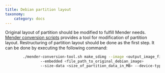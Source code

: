 ```yaml
---
title: Debian partition layout
taxonomy:
    category: docs
---
```


Original layout of partition should be modified to fulfill Mender needs. [Mender conversion scripts](https://github.com/mendersoftware/mender-conversion-tools) provides a tool for modification of partition layout. Restructuring of partition layout should be done as the first step. It can be done by executing the following command:

```bash
        ./mender-conversion-tool.sh make_sdimg --image <output_image_file_name>
                --embedded <file_path_to_original_debian_image>
                --size-data <size_of_partition_data_in_MB> --device-type <beaglebone/raspberrypi3>
```



